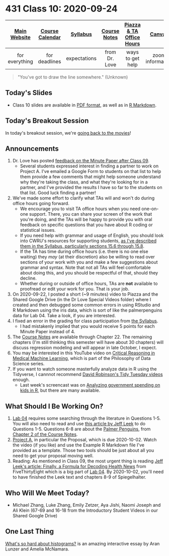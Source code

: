 # 431 Class 10: 2020-09-24

[Main Website](https://thomaselove.github.io/431/) | [Course Calendar](https://thomaselove.github.io/431/calendar.html) | [Syllabus](https://thomaselove.github.io/431-2020-syllabus/) | [Course Notes](https://thomaselove.github.io/431-notes/) | [Piazza & TA Office Hours](https://thomaselove.github.io/431/contact.html) | [Canvas](https://canvas.case.edu) | [Data and Code](https://thomaselove.github.io/431/data_index.html)
:-----------: | :--------------: | :----------: | :---------: | :-------------: | :-----------: | :------------:
for everything | for deadlines | expectations | from Dr. Love | ways to get help | zoom information | for downloads

> "You've got to draw the line somewhere." (Unknown)

## Today's Slides

- Class 10 slides are available in [PDF format](https://github.com/THOMASELOVE/431-2020/blob/master/classes/class10/431_class-10-slides_2020.pdf), as well as in [R Markdown](https://github.com/THOMASELOVE/431-2020/blob/master/classes/class10/431_class-10-slides_2020.Rmd).

## Today's Breakout Session

In today's breakout session, we're [going back to the movies](https://github.com/THOMASELOVE/431-2020/blob/master/classes/movies/breakout2.md)!

## Announcements

1. Dr. Love has posted [feedback on the Minute Paper after Class 09](https://github.com/THOMASELOVE/431-2020/tree/master/minutepapers).
    - Several students expressed interest in finding a partner to work on Project A. I've emailed a Google Form to students on that list to help them provide a few comments that might help someone understand why they're taking the class, and what they're looking for in a partner, and I've provided the results I have so far to the students on that list. Good luck finding a partner!
2. We've made some effort to clarify what TAs will and won't do during office hours going forward.
    - We encourage you to visit TA office hours when you need one-on-one support. There, you can share your screen of the work that you're doing, and the TAs will be happy to provide you with oral feedback on specific questions that you have about R coding or statistical issues. 
    - If you need help with grammar and usage of English, you should look into CWRU's resources for supporting students, [as I've described them in the Syllabus, particularly sections 15.6 through 15.8](https://thomaselove.github.io/431-2020-syllabus/university-resources-for-student-support.html#educational-services-for-students). 
    - If the TA has time during office hours (i.e. there is no one else waiting) they *may* (at their discretion) also be willing to read over sections of your work with you and make a few suggestions about grammar and syntax. Note that not all TAs will feel comfortable about doing this, and you should be respectful of that, should they decline.
    - Whether during or outside of office hours, TAs are **not** available to proofread or edit your work for you. That is your job. 
3. On 2020-09-22, I posted a short (~9 minutes) video to Piazza and the Shared Google Drive (in the Dr Love Special Videos folder) where I created and then debugged some common errors in using RStudio and R Markdown using the iris data, which is sort of like the palmerpenguins data for Lab 04. Take a look, if you are interested.
4. I fixed an error in the grading for class participation from [the Syllabus](https://thomaselove.github.io/431-2020-syllabus/). 
    - I had mistakenly implied that you would receive 5 points for each Minute Paper instead of 4. 
5. The [Course Notes](https://thomaselove.github.io/431-notes/) are available through Chapter 22. The remaining chapters (I'm still thinking this semester will have about 30 chapters) will discuss regression modeling and will appear in late October, I expect.
6. You may be interested in this YouTube video on [Critical Reasoning in Medical Machine Learning](https://www.youtube.com/watch?v=o5YmdoCiyug), which is part of the Philosophy of Data Science series.
7. If you want to watch someone masterfully analyze data in R using the Tidyverse, I cannnot recommend [David Robinson's Tidy Tuesday videos](https://www.youtube.com/channel/UCeiiqmVK07qhY-wvg3IZiZQ) enough. 
    - Last week's screencast was on [Analyzing government spending on kids in R](https://www.youtube.com/watch?v=dHRPrVsnNwo), but there are many available.

## What Should I Be Working On?

1. [Lab 04](https://github.com/THOMASELOVE/431-2020/blob/master/labs/lab04/lab04.md) requires some searching through the literature in Questions 1-5. You will also need to read and use [this article by Jeff Leek](https://fivethirtyeight.com/features/a-formula-for-decoding-health-news/) to do Questions 1-5. Questions 6-8 are about the [Palmer Penguins](https://github.com/allisonhorst/palmerpenguins), from [Chapter 2 of the Course Notes](https://thomaselove.github.io/431-notes/looking-at-the-palmer-penguins.html).
2. [Project A](https://thomaselove.github.io/431-2020-projectA/), in particular the Proposal, which is due 2020-10-02. Watch the video (if you like) and use the Example R Markdown file I've provided as a template. Those two tools should be just about all you need to get your proposal moving well.
3. Reading: As mentioned in Class 09, the most urgent thing is reading [Jeff Leek's article: Finally, a Formula for Decoding Health News](https://fivethirtyeight.com/features/a-formula-for-decoding-health-news/) from FiveThirtyEight which is a big part of [Lab 04](https://github.com/THOMASELOVE/431-2020/blob/master/labs/lab04/lab04.md). By 2020-10-02, you'll need to have finished the Leek text and chapters 8-9 of Spiegelhalter.

## Who Will We Meet Today?

- Michael Zhang, Luke Zhang, Emily Zetzer, Aya Jishi, Naomi Joseph and Ali Klein (67-69 and 16-18 from the Introductory Student Videos in our Shared Google Drive)

## One Last Thing

[What's so hard about histograms?](https://tinlizzie.org/histograms/) is an amazing interactive essay by Aran Lunzer and Amelia McNamara. 


